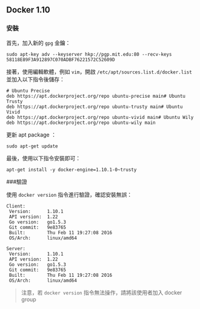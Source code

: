 ## Docker 1.10

### 安裝

首先，加入新的 `gpg` 金鑰：

```
sudo apt-key adv --keyserver hkp://pgp.mit.edu:80 --recv-keys 58118E89F3A912897C070ADBF76221572C52609D
```

接著，使用編輯軟體，例如 `vim`，開啟 `/etc/apt/sources.list.d/docker.list` 並加入以下指令後儲存：

```
# Ubuntu Precise
deb https://apt.dockerproject.org/repo ubuntu-precise main# Ubuntu Trusty
deb https://apt.dockerproject.org/repo ubuntu-trusty main# Ubuntu Vivid
deb https://apt.dockerproject.org/repo ubuntu-vivid main# Ubuntu Wily
deb https://apt.dockerproject.org/repo ubuntu-wily main
```

更新 apt package ：

```
sudo apt-get update
```

最後，使用以下指令安裝即可：

```
apt-get install -y docker-engine=1.10.1-0~trusty
```

###驗證

使用 `docker version` 指令進行驗證，確認安裝無誤：

```
Client:
 Version:      1.10.1
 API version:  1.22
 Go version:   go1.5.3
 Git commit:   9e83765
 Built:        Thu Feb 11 19:27:08 2016
 OS/Arch:      linux/amd64

Server:
 Version:      1.10.1
 API version:  1.22
 Go version:   go1.5.3
 Git commit:   9e83765
 Built:        Thu Feb 11 19:27:08 2016
 OS/Arch:      linux/amd64
```

> 注意，若 `docker version` 指令無法操作，請將該使用者加入 docker group 